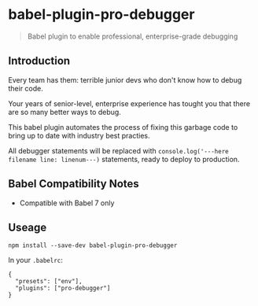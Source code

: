 # babel-plugin-pro-debugger
> Babel plugin to enable professional, enterprise-grade debugging

## Introduction

Every team has them: terrible junior devs who don't know how to debug their code. 

Your years of senior-level, enterprise experience has tought you that there are so many better ways to debug.

This babel plugin automates the process of fixing this garbage code to bring up to date with industry best practies. 

All debugger statements will be replaced with `console.log('---here filename line: linenum---)` statements, ready to deploy to production.

## Babel Compatibility Notes

* Compatible with Babel 7 only

## Useage

```
npm install --save-dev babel-plugin-pro-debugger
```

In your `.babelrc`:

```
{
  "presets": ["env"],
  "plugins": ["pro-debugger"]
}
```